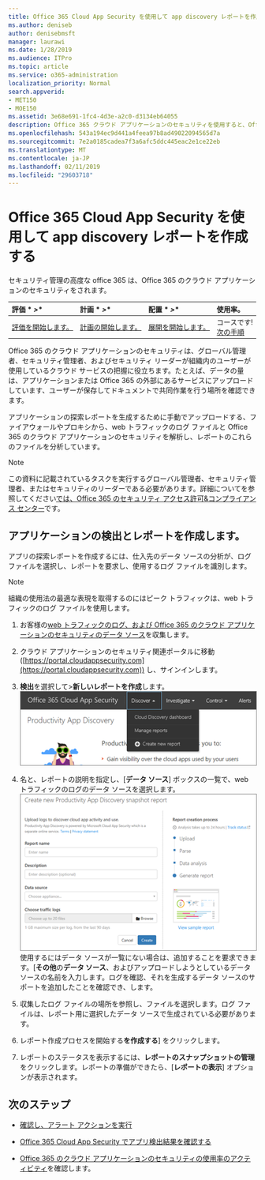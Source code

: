 ```yaml
---
title: Office 365 Cloud App Security を使用して app discovery レポートを作成する
ms.author: deniseb
author: denisebmsft
manager: laurawi
ms.date: 1/28/2019
ms.audience: ITPro
ms.topic: article
ms.service: o365-administration
localization_priority: Normal
search.appverid:
- MET150
- MOE150
ms.assetid: 3e68e691-1fc4-4d3e-a2c0-d3134eb64055
description: Office 365 クラウド アプリケーションのセキュリティを使用すると、Office 365 とその他のアプリケーションに、組織内のユーザーを使用する方法を理解するには、レポートを作成します。
ms.openlocfilehash: 543a194ec9d441a4feea97b8ad49022094565d7a
ms.sourcegitcommit: 7e2a0185cadea7f3a6afc5ddc445eac2e1ce22eb
ms.translationtype: MT
ms.contentlocale: ja-JP
ms.lasthandoff: 02/11/2019
ms.locfileid: "29603718"
---
```

# <a name="create-app-discovery-reports-using-office-365-cloud-app-security"></a>Office 365 Cloud App Security を使用して app discovery レポートを作成する

セキュリティ管理の高度な office 365 は、Office 365 のクラウド アプリケーションのセキュリティをされます。
  
|評価 * *\>**|計画 * *\>**|配置 * *\>**|使用率。|
|:-----|:-----|:-----|:-----|
|[評価を開始します。](office-365-cas-overview.md) <br/> |[計画の開始します。](get-ready-for-office-365-cas.md) <br/> |[展開を開始します。](turn-on-office-365-cas.md) <br/> |コースです!  <br/> [次の手順](#next-steps) <br/> |
   
Office 365 のクラウド アプリケーションのセキュリティは、グローバル管理者、セキュリティ管理者、およびセキュリティ リーダーが組織内のユーザーが使用しているクラウド サービスの把握に役立ちます。たとえば、データの量は、アプリケーションまたは Office 365 の外部にあるサービスにアップロードしています、ユーザーが保存してドキュメントで共同作業を行う場所を確認できます。
  
アプリケーションの探索レポートを生成するために手動でアップロードする、ファイアウォールやプロキシから、web トラフィックのログ ファイルと Office 365 のクラウド アプリケーションのセキュリティを解析し、レポートのこれらのファイルを分析しています。
  
> [!NOTE]
> この資料に記載されているタスクを実行するグローバル管理者、セキュリティ管理者、またはセキュリティのリーダーである必要があります。詳細についてを参照してください[では、Office 365 のセキュリティ アクセス許可&amp;コンプライアンス センター](permissions-in-the-security-and-compliance-center.md)です。 
  
## <a name="create-a-report-with-app-discovery"></a>アプリケーションの検出とレポートを作成します。

アプリの探索レポートを作成するには、仕入先のデータ ソースの分析が、ログ ファイルを選択し、レポートを要求し、使用するログ ファイルを識別します。
  
> [!NOTE]
> 組織の使用法の最適な表現を取得するのにはピーク トラフィックは、web トラフィックのログ ファイルを使用します。 
  
1. お客様の[web トラフィックのログ、および Office 365 のクラウド アプリケーションのセキュリティのデータ ソース](web-traffic-logs-and-data-sources-for-ocas.md)を収集します。
    
2. クラウド アプリケーションのセキュリティ関連ポータルに移動 ([https://portal.cloudappsecurity.com](https://portal.cloudappsecurity.com)) し、サインインします。 
       
3. **検出**を選択して\>**新しいレポートを作成**します。 <br>![Office 365 CA ポータルでは、検出を選択します](media/73b5299f-94b5-49dd-a00f-154d188eb2c5.png)<br>
  
4. 名と、レポートの説明を指定し、[**データ ソース**] ボックスの一覧で、web トラフィックのログのデータ ソースを選択します。 <br>![O365 の CA で、検出を選択します\>新しいレポートを作成します。](media/22e660f0-5eb2-49fa-9fea-f88a5809a07b.png)<br>使用するにはデータ ソースが一覧にない場合は、追加することを要求できます。[**その他**の**データ ソース**、およびアップロードしようとしているデータ ソースの名前を入力します。ログを確認、それを生成するデータ ソースのサポートを追加したことを確認でき、します。 
  
5. 収集したログ ファイルの場所を参照し、ファイルを選択します。ログ ファイルは、レポート用に選択したデータ ソースで生成されている必要があります。
    
6. レポート作成プロセスを開始する**を作成する**] をクリックします。 
    
7. レポートのステータスを表示するには、**レポートのスナップショットの管理**をクリックします。レポートの準備ができたら、[**レポートの表示**] オプションが表示されます。 
    
## <a name="next-steps"></a>次のステップ

- [確認し、アラート アクションを実行](review-office-365-cas-alerts.md)
    
- [Office 365 Cloud App Security でアプリ検出結果を確認する](review-app-discovery-findings-in-ocas.md)
    
- [Office 365 のクラウド アプリケーションのセキュリティの使用率のアクティビティ](utilization-activities-for-ocas.md)を確認します。
    

